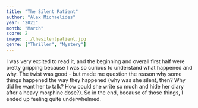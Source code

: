 ```yaml
---
title: "The Silent Patient"
author: "Alex Michaelides"
year: "2021"
month: "March"
score: 2
image: ../thesilentpatient.jpg
genre: ["Thriller", "Mystery"]
---
```


I was very excited to read it, and the beginning and overall first half were pretty gripping because I was so curious to understand what happened and why. The twist was good - but made me question the reason why some things happened the way they happened (why was she silent, then? Why did he want her to talk? How could she write so much and hide her diary after a heavy morphine dose?). So in the end, because of those things, I ended up feeling quite underwhelmed.
